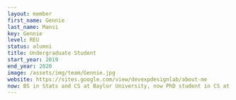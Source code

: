 ```yaml
---
layout: member
first_name: Gennie
last_name: Mansi
key: Gennie
level: REU
status: alumni
title: Undergraduate Student
start_year: 2019
end_year: 2020
image: /assets/img/team/Gennie.jpg
website: https://sites.google.com/view/devexpdesignlab/about-me
now: BS in Stats and CS at Baylor University, now PhD student in CS at Georgia Tech
---
```

